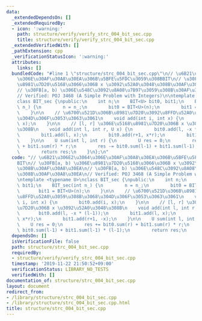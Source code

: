 ```yaml
---
data:
  _extendedDependsOn: []
  _extendedRequiredBy:
  - icon: ':warning:'
    path: structure/verify/verify_strc_004_bit_sec.cpp
    title: structure/verify/verify_strc_004_bit_sec.cpp
  _extendedVerifiedWith: []
  _pathExtension: cpp
  _verificationStatusIcon: ':warning:'
  attributes:
    links: []
  bundledCode: "#line 1 \"structure/strc_004_bit_sec.cpp\"\n// \u6B21\u306E2\u3064\
    \u306E\u30AF\u30A8\u30EA\u306B\u5BFE\u5FDC\u3059\u308BBIT\n// \u30FB[a, b) \u306E\
    \u8981\u7D20\u5168\u3066\u306B x \u3092\u52A0\u3048\u308B\u30AF\u30A8\u30EA\n\
    // \u30FB[a, b) \u306E\u548C\u3092\u8A08\u7B97\u3059\u308B\u30AF\u30A8\u30EA\n\
    // Verified: POJ 3468 (A Simple Problem with Integers)\n\ntemplate <typename U>\n\
    class BIT_sec {\npublic:\n    int n;\n    BIT<U> bit0, bit1;\n    BIT_sec(int\
    \ n_) {\n        n = n_;\n        bit0 = BIT<U>(n);\n        bit1 = BIT<U>(n);\n\
    \    }\n\n    // \u6700\u521D\u306B\u8981\u7D20\u3092\u8FFD\u52A0\u3059\u308B\u3068\
    \u304D\u306F\u3053\u3063\u3061\n    void add(int i, int x) {\n        bit0.add(i,\
    \ x);\n    }\n\n    // [l, r] \u306E\u5168\u8981\u7D20\u306B x \u3092\u52A0\u3048\
    \u308B\n    void add(int l, int r, U x) {\n        bit0.add(l, -x * (l-1));\n\
    \        bit1.add(l, x);\n        bit0.add(r+1, x*r);\n        bit1.add(r+1, -x);\n\
    \    }\n\n    U sum(int l, int r) {\n        U res = 0;\n        res += bit0.sum(r)\
    \ + bit1.sum(r) * r;\n        res -= bit0.sum(l-1) + bit1.sum(l-1) * (l-1);\n\
    \        return res;\n    }\n};\n"
  code: "// \u6B21\u306E2\u3064\u306E\u30AF\u30A8\u30EA\u306B\u5BFE\u5FDC\u3059\u308B\
    BIT\n// \u30FB[a, b) \u306E\u8981\u7D20\u5168\u3066\u306B x \u3092\u52A0\u3048\
    \u308B\u30AF\u30A8\u30EA\n// \u30FB[a, b) \u306E\u548C\u3092\u8A08\u7B97\u3059\
    \u308B\u30AF\u30A8\u30EA\n// Verified: POJ 3468 (A Simple Problem with Integers)\n\
    \ntemplate <typename U>\nclass BIT_sec {\npublic:\n    int n;\n    BIT<U> bit0,\
    \ bit1;\n    BIT_sec(int n_) {\n        n = n_;\n        bit0 = BIT<U>(n);\n \
    \       bit1 = BIT<U>(n);\n    }\n\n    // \u6700\u521D\u306B\u8981\u7D20\u3092\
    \u8FFD\u52A0\u3059\u308B\u3068\u304D\u306F\u3053\u3063\u3061\n    void add(int\
    \ i, int x) {\n        bit0.add(i, x);\n    }\n\n    // [l, r] \u306E\u5168\u8981\
    \u7D20\u306B x \u3092\u52A0\u3048\u308B\n    void add(int l, int r, U x) {\n \
    \       bit0.add(l, -x * (l-1));\n        bit1.add(l, x);\n        bit0.add(r+1,\
    \ x*r);\n        bit1.add(r+1, -x);\n    }\n\n    U sum(int l, int r) {\n    \
    \    U res = 0;\n        res += bit0.sum(r) + bit1.sum(r) * r;\n        res -=\
    \ bit0.sum(l-1) + bit1.sum(l-1) * (l-1);\n        return res;\n    }\n};\n"
  dependsOn: []
  isVerificationFile: false
  path: structure/strc_004_bit_sec.cpp
  requiredBy:
  - structure/verify/verify_strc_004_bit_sec.cpp
  timestamp: '2019-11-22 21:50:52+09:00'
  verificationStatus: LIBRARY_NO_TESTS
  verifiedWith: []
documentation_of: structure/strc_004_bit_sec.cpp
layout: document
redirect_from:
- /library/structure/strc_004_bit_sec.cpp
- /library/structure/strc_004_bit_sec.cpp.html
title: structure/strc_004_bit_sec.cpp
---
```

